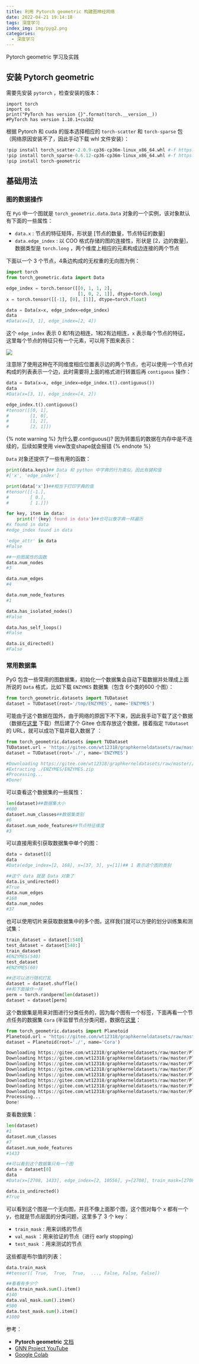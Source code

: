 ```yaml
---
title: 利用 Pytorch geometric 构建图神经网络
date: 2022-04-21 19:14:18
tags: 深度学习
index_img: img/pyg2.png
categories:
  - 深度学习
---
```




Pytorch geometric 学习及实践

<!-- more -->

## 安装 Pytorch geometric

需要先安装 `pytorch` ，检查安装的版本：

```
import torch
import os
print("PyTorch has version {}".format(torch.__version__))
#PyTorch has version 1.10.1+cu102
```

根据 Pytorch 和 cuda 的版本选择相应的 `torch-scatter` 和 `torch-sparse` 包 （网络原因安装不了，因此手动下载 whl 文件安装）：

```python
!pip install torch_scatter-2.0.9-cp36-cp36m-linux_x86_64.whl #-f https://data.pyg.org/whl/torch-1.10.1+cu102.html
!pip install torch_sparse-0.6.12-cp36-cp36m-linux_x86_64.whl #-f https://data.pyg.org/whl/torch-1.10.1+cu102.html
!pip install torch-geometric
```

## 基础用法

### 图的数据操作

在 `PyG` 中一个图就是 `torch_geometric.data.Data` 对象的一个实例，该对象默认有下面的一些属性：

* `data.x` : 节点的特征矩阵，形状是 [节点的数量，节点特征的数量]
* `data.edge_index` : 以 COO 格式存储的图的连接性，形状是 [2，边的数量]，数据类型是 `torch.long` ，两个维度上相应的元素构成边连接的两个节点

下面以一个 3 个节点，4条边构成的无权重的无向图为例：

```python
import torch
from torch_geometric.data import Data

edge_index = torch.tensor([[0, 1, 1, 2],
                           [1, 0, 2, 1]], dtype=torch.long)
x = torch.tensor([[-1], [0], [1]], dtype=torch.float)

data = Data(x=x, edge_index=edge_index)
data
#Data(x=[3, 1], edge_index=[2, 4])
```

这个 `edge_index` 表示 0 和1有边相连，1和2有边相连，`x` 表示每个节点的特征，这里每个节点的特征只有一个元素，可以用下图来表示：

![](https://picgo-wutao.oss-cn-shanghai.aliyuncs.com/img/graph-20220422211728-1te7ub8.svg)

注意除了使用这种在不同维度相应位置表示边的两个节点，也可以使用一个节点对构成的列表表示一个边，此时需要将上面的格式进行转置后再 `contiguous` 操作：

```python
data = Data(x=x, edge_index=edge_index.t().contiguous())
data 
#Data(x=[3, 1], edge_index=[4, 2])

edge_index.t().contiguous()
#tensor([[0, 1],
#        [1, 0],
#        [1, 2],
#        [2, 1]])
```

{% note warning %}
为什么要.contiguous()? 因为转置后的数据在内存中是不连续的，后续如果使用 view改变shape就会报错
{% endnote %}

`Data` 对象还提供了一些有用的函数：

```python
print(data.keys)## Data 和 python 中字典的行为类似，因此有键和值
#['x', 'edge_index']

print(data['x'])##相当于打印字典的值
#tensor([[-1.],
#        [ 0.],
#        [ 1.]])

for key, item in data:
    print(f'{key} found in data')##也可以像字典一样遍历
#x found in data
#edge_index found in data

'edge_attr' in data
#False

##一些图属性的函数
data.num_nodes
#3

data.num_edges
#4

data.num_node_features
#1

data.has_isolated_nodes()
#False

data.has_self_loops()
#False

data.is_directed()
#False
```

### 常用数据集

PyG 包含一些常用的图数据集，初始化一个数据集会自动下载数据并处理成上面所说的 `Data` 格式，比如下载 `ENZYMES` 数据集（包含 6个类的600 个图）：

```python
from torch_geometric.datasets import TUDataset
dataset = TUDataset(root='/tmp/ENZYMES', name='ENZYMES')
```

可能由于这个数据在国外，由于网络的原因下不下来，因此我手动下载了这个数据（数据在[这里](https://ls11-www.cs.tu-dortmund.de/people/morris/graphkerneldatasets/) 下载）然后建了个 Gitee 仓库存放这个数据，接着指定 `TUDataset` 的 URL，就可以成功下载并载入数据了 ：

```python
from torch_geometric.datasets import TUDataset
TUDataset.url = 'https://gitee.com/wt12318/graphkerneldatasets/raw/master/'
dataset = TUDataset(root='./', name='ENZYMES')

#Downloading https://gitee.com/wt12318/graphkerneldatasets/raw/master//ENZYMES.zip
#Extracting ./ENZYMES/ENZYMES.zip
#Processing...
#Done!
```

可以查看这个数据集的一些属性：

```python
len(dataset)##数据集大小
#600
dataset.num_classes##数据集类别
#6
dataset.num_node_features##节点特征维度
#3
```

可以直接用索引获取数据集中单个的图：

```python
data = dataset[0]
data
#Data(edge_index=[2, 168], x=[37, 3], y=[1])## 1 表示这个图的类别

##这个 data 就是 Data 对象了
data.is_undirected()
#True
data.num_edges
#168
data.num_nodes
#37
```

也可以使用切片来获取数据集中的多个图，这样我们就可以方便的划分训练集和测试集：

```python
train_dataset = dataset[:540]
test_dataset = dataset[540:]
train_dataset 
#ENZYMES(540)
test_dataset 
#ENZYMES(60)

##还可以进行随机打乱
dataset = dataset.shuffle()
##和下面操作一样
perm = torch.randperm(len(dataset))
dataset = dataset[perm]
```

这个数据集是用来对图进行分类任务的，因为每个图有一个标签，下面再看一个节点任务的数据集 `Cora` (半监督节点分类问题，数据在[这里](https://github.com/kimiyoung/planetoid)：

```python
from torch_geometric.datasets import Planetoid
Planetoid.url = "https://gitee.com/wt12318/graphkerneldatasets/raw/master/Planetoid/data/"
dataset = Planetoid(root='./', name='Cora')

Downloading https://gitee.com/wt12318/graphkerneldatasets/raw/master/Planetoid/data//ind.cora.x
Downloading https://gitee.com/wt12318/graphkerneldatasets/raw/master/Planetoid/data//ind.cora.tx
Downloading https://gitee.com/wt12318/graphkerneldatasets/raw/master/Planetoid/data//ind.cora.allx
Downloading https://gitee.com/wt12318/graphkerneldatasets/raw/master/Planetoid/data//ind.cora.y
Downloading https://gitee.com/wt12318/graphkerneldatasets/raw/master/Planetoid/data//ind.cora.ty
Downloading https://gitee.com/wt12318/graphkerneldatasets/raw/master/Planetoid/data//ind.cora.ally
Downloading https://gitee.com/wt12318/graphkerneldatasets/raw/master/Planetoid/data//ind.cora.graph
Downloading https://gitee.com/wt12318/graphkerneldatasets/raw/master/Planetoid/data//ind.cora.test.index
Processing...
Done!
```

查看数据集：

```python
len(dataset)
#1
dataset.num_classes
#7
dataset.num_node_features
#1433

##可以看到这个数据集只有一个图
data = dataset[0]
data
#Data(x=[2708, 1433], edge_index=[2, 10556], y=[2708], train_mask=[2708], val_mask=[2708], test_mask=[2708])

data.is_undirected()
#True
```

可以看到这个图是一个无向图，并且不像上面那个图，这个图对每个 x 都有一个 y，也就是节点层面的分类问题，这里多了  3 个 key：

* `train_mask` : 用来训练的节点
* `val_mask` ：用来验证的节点（进行 early stopping）
* `test_mask` ：用来测试的节点

这些都是布尔值的列表：

```python
data.train_mask
##tensor([ True,  True,  True,  ..., False, False, False])

##看看有多少个
data.train_mask.sum().item()
#140
data.val_mask.sum().item()
#500
data.test_mask.sum().item()
#1000
```





参考：

- **Pytorch geometric** [文档](https://pytorch-geometric.readthedocs.io/en/latest/notes/introduction.html)
- [GNN Project YouTube](https://www.youtube.com/watch?v=QLIkOtKS4os&list=PLV8yxwGOxvvoNkzPfCx2i8an--Tkt7O8Z&index=8)
- [Google Colab](https://colab.research.google.com/drive/1DIQm9rOx2mT1bZETEeVUThxcrP1RKqAn)
